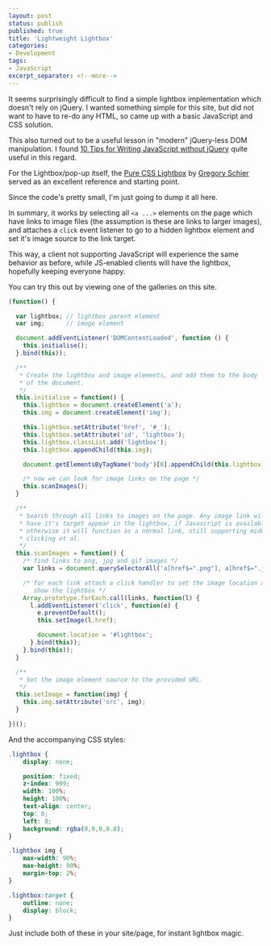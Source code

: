 ```yaml
---
layout: post
status: publish
published: true
title: 'Lightweight Lightbox'
categories:
- Development
tags:
- JavaScript
excerpt_separator: <!--more-->
---
```


It seems surprisingly difficult to find a simple lightbox implementation which
doesn't rely on jQuery. I wanted something simple for this site, but did not
want to have to re-do any HTML, so came up with a basic JavaScript and CSS
solution.

This also turned out to be a useful lesson in "modern" jQuery-less DOM
manipulation. I found [10 Tips for Writing JavaScript without jQuery](http://tutorialzine.com/2014/06/10-tips-for-writing-javascript-without-jquery/)
quite useful in this regard.

For the Lightbox/pop-up itself, the [Pure CSS Lightbox](http://codepen.io/gschier/pen/HCoqh)
by [Gregory Schier](http://schier.co/) served as an excellent reference and
starting point.

<!--more-->

Since the code's pretty small, I'm just going to dump it all here.

In summary, it works by selecting all `<a ...>` elements on the page  which have
links to image files (the assumption is these are links to larger images), and
attaches a `click` event listener to go to a hidden lightbox element and set
it's image source to the link target.

This way, a client not supporting JavaScript will experience the same behavior
as before, while JS-enabled clients will have the lightbox, hopefully keeping
everyone happy.

You can try this out by viewing one of the galleries on this site.

```javascript
(function() {

  var lightbox; // lightbox parent element
  var img;      // image element

  document.addEventListener('DOMContentLoaded', function () {
    this.initialise();
  }.bind(this));

  /**
   * Create the lightbox and image elements, and add them to the body
   * of the document.
   */
  this.initialise = function() {
    this.lightbox = document.createElement('a');
    this.img = document.createElement('img');

    this.lightbox.setAttribute('href', '#_');
    this.lightbox.setAttribute('id', 'lightbox');
    this.lightbox.classList.add('lightbox');
    this.lightbox.appendChild(this.img);

    document.getElementsByTagName('body')[0].appendChild(this.lightbox);

    /* now we can look for image links on the page */
    this.scanImages();
  }

  /**
   * Search through all links to images on the page. Any image link will
   * have it's target appear in the lightbox, if Javascript is available,
   * otherwise it will function as a normal link, still supporting middle-
   * clicking et al.
   */
  this.scanImages = function() {
    /* find links to png, jpg and gif images */
    var links = document.querySelectorAll('a[href$=".png"], a[href$=".jpg"], a[href$=".gif"]');

    /* for each link attach a click handler to set the image location and
       show the lightbox */
    Array.prototype.forEach.call(links, function(l) {
      l.addEventListener('click', function(e) {
        e.preventDefault();
        this.setImage(l.href);

        document.location = '#lightbox';
      }.bind(this));
    }.bind(this));
  }

  /**
   * Set the image element source to the provided URL.
   */
  this.setImage = function(img) {
    this.img.setAttribute('src', img);
  }

})();
```

And the accompanying CSS styles:

```css
.lightbox {
	display: none;

	position: fixed;
	z-index: 999;
	width: 100%;
	height: 100%;
	text-align: center;
	top: 0;
	left: 0;
	background: rgba(0,0,0,0.8);
}

.lightbox img {
	max-width: 90%;
	max-height: 90%;
	margin-top: 2%;
}

.lightbox:target {
	outline: none;
	display: block;
}
```

Just include both of these in your site/page, for instant lightbox magic.
